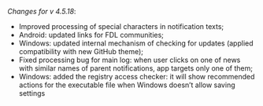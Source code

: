 _Changes for v 4.5.18_:
- Improved processing of special characters in notification texts;
- Android: updated links for FDL communities;
- Windows: updated internal mechanism of checking for updates (applied compatibility with new GitHub theme);
- Fixed processing bug for main log: when user clicks on one of news with similar names of parent notifications, app targets only one of them;
- Windows: added the registry access checker: it will show recommended actions for the executable file when Windows doesn’t allow saving settings
